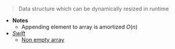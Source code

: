 > Data structure which can be dynamically resized in runtime 

- **Notes**
	- Appending element to array is amortized $O(n)$
- *[Swift](Information%20Technology/Programming/Swift.md)*
	- [Non empty array](https://github.com/pointfreeco/swift-nonempty/blob/main/Sources/NonEmpty/NonEmpty.swift)